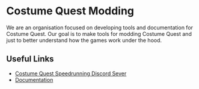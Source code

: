 # Costume Quest Modding
We are an organisation focused on developing tools and documentation for Costume Quest. Our goal is to make tools for modding Costume Quest and just to better understand how the games work under the hood.

## Useful Links
- [Costume Quest Speedrunning Discord Sever](https://discord.com/invite/BQWXS4M)
- [Documentation](https://github.com/Costume-Quest-Modding/CostumeQuest-Documentation/wiki)
